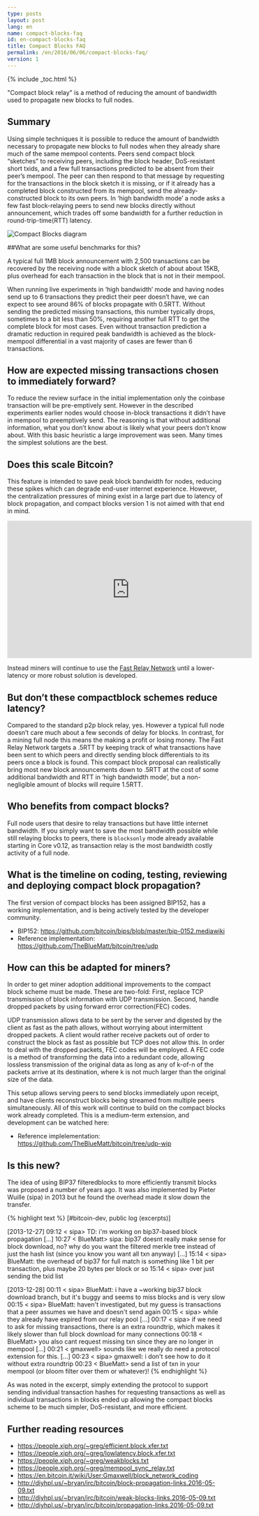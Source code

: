 ```yaml
---
type: posts
layout: post
lang: en
name: compact-blocks-faq
id: en-compact-blocks-faq
title: Compact Blocks FAQ
permalink: /en/2016/06/06/compact-blocks-faq/
version: 1
---
```

{% include _toc.html %}

"Compact block relay" is a method of reducing the amount of bandwidth used to propagate new blocks to full nodes.

## Summary

Using simple techniques it is possible to reduce the amount of bandwidth necessary to propagate new blocks to full nodes when they already share much of the same mempool contents. Peers send compact block “sketches” to receiving peers, including the block header, DoS-resistant short txids, and a few full transactions predicted to be absent from their peer’s mempool. The peer can then respond to that message by requesting for the transactions in the block sketch it is missing, or if it already has a completed block constructed from its mempool, send the already-constructed block to its own peers. In ‘high bandwidth mode’ a node asks a few fast block-relaying peers to send new blocks directly without announcement, which trades off some bandwidth for a further reduction in round-trip-time(RTT) latency.

![Compact Blocks diagram](https://raw.githubusercontent.com/bitcoin/bips/master/bip-0152/protocol-flow.png)

##What are some useful benchmarks for this?

A typical full 1MB block announcement with 2,500 transactions can be recovered by the receiving node with a block sketch of about about 15KB, plus overhead for each transaction in the block that is not in their mempool.

When running live experiments in ‘high bandwidth’ mode and having nodes send up to 6 transactions they predict their peer doesn’t have, we can expect to see around 86% of blocks propagate with 0.5RTT. Without sending the predicted missing transactions, this number typically drops, sometimes to a bit less than 50%, requiring another full RTT to get the complete block for most cases. Even without transaction prediction a dramatic reduction in required peak bandwidth is achieved as the block-mempool differential in a vast majority of cases are fewer than 6 transactions. 

## How are expected missing transactions chosen to immediately forward?

To reduce the review surface in the initial implementation only the coinbase transaction will be pre-emptively sent. However in the described experiments earlier nodes would choose in-block transactions it didn’t have in mempool to preemptively send. The reasoning is that without additional information, what you don’t know about is likely what your peers don’t know about. With this basic heuristic a large improvement was seen. Many times the simplest solutions are the best.

## Does this scale Bitcoin?

This feature is intended to save peak block bandwidth for nodes, reducing these spikes which can degrade end-user internet experience. However, the centralization pressures of mining exist in a large part due to latency of block propagation, and compact blocks version 1 is not aimed with that end in mind. 

<iframe width="560" height="315" src="https://www.youtube.com/embed/Y6kibPzbrIc" frameborder="0" allowfullscreen> </iframe>

Instead miners will continue to use the [Fast Relay Network](http://bitcoinrelaynetwork.org/) until a lower-latency or more robust solution is developed.

## But don’t these compactblock schemes reduce latency?

Compared to the standard p2p block relay, yes. However a typical full node doesn’t care much about a few seconds of delay for blocks. In contrast, for a mining full node this means the making a profit or losing money. The Fast Relay Network targets a .5RTT by keeping track of what transactions have been sent to which peers and directly sending block differentials to its peers once a block is found. This compact block proposal can realistically bring most new block announcements down to .5RTT at the cost of some additional bandwidth and RTT in ‘high bandwidth mode’, but a non-negligible amount of blocks will require 1.5RTT.

## Who benefits from compact blocks?

Full node users that desire to relay transactions but have little internet bandwidth. If you simply want to save the most bandwidth possible while still relaying blocks to peers, there is `blocksonly` mode already available starting in Core v0.12, as transaction relay is the most bandwidth costly activity of a full node.

## What is the timeline on coding, testing, reviewing and deploying compact block propagation?

The first version of compact blocks has been assigned BIP152, has a working implementation, and is being actively tested by the developer community. 

- BIP152: <https://github.com/bitcoin/bips/blob/master/bip-0152.mediawiki>
- Reference implementation: <https://github.com/TheBlueMatt/bitcoin/tree/udp>

## How can this be adapted for miners?

In order to get miner adoption additional improvements to the compact block scheme must be made. These are two-fold: First, replace TCP transmission of block information with UDP transmission. Second, handle dropped packets by using forward error correction(FEC) codes. 

UDP transmission allows data to be sent by the server and digested by the client as fast as the path allows, without worrying about intermittent dropped packets. A client would rather receive packets out of order to construct the block as fast as possible but TCP does not allow this. In order to deal with the dropped packets, FEC codes will be employed. A FEC code is a method of transforming the data into a redundant code, allowing lossless transmission of the original data as long as any of k-of-n of the packets arrive at its destination, where k is not much larger than the original size of the data.

This setup allows serving peers to send blocks immediately upon receipt, and have clients reconstruct blocks being streamed from multiple peers simultaneously. All of this work will continue to build on the compact blocks work already completed. This is a medium-term extension, and development can be watched here: 

- Reference implelementation: <https://github.com/TheBlueMatt/bitcoin/tree/udp-wip>

## Is this new?

The idea of using BIP37 filteredblocks to more efficiently transmit blocks was proposed a number of  years ago. It was also implemented by Pieter Wuille (sipa) in 2013 but he found the overhead made it slow down the transfer.

{% highlight text %}
[#bitcoin-dev, public log (excerpts)]

[2013-12-27]
09:12 < sipa> TD: i'm working on bip37-based block propagation
[...]
10:27 < BlueMatt> sipa: bip37 doesnt really make sense for block download, no? why do you want the filtered merkle tree instead of just the hash list (since you know you want all txn anyway)
[...]
15:14 < sipa> BlueMatt: the overhead of bip37 for full match is something like 1 bit per transaction, plus maybe 20 bytes per block or so
15:14 < sipa> over just sending the txid list

[2013-12-28]
00:11 < sipa> BlueMatt: i have a ~working bip37 block download branch, but it's buggy and seems to miss blocks and is very slow
00:15 < sipa> BlueMatt: haven't investigated, but my guess is transactions that a peer assumes we have and doesn't send again
00:15 < sipa> while they already have expired from our relay pool
[...]
00:17 < sipa> if we need to ask for missing transactions, there is an extra roundtrip, which makes it likely slower than full block download for many connections
00:18 < BlueMatt> you also cant request missing txn since they are no longer in mempool [...]
00:21 < gmaxwell> sounds like we really do need a protocol extension for this.
[...] 00:23 < sipa> gmaxwell: i don't see how to do it without extra roundtrip
00:23 < BlueMatt> send a list of txn in your mempool (or bloom filter over them or whatever)!
{% endhighlight %}

As was noted in the excerpt, simply extending the protocol to support sending individual transaction hashes for requesting transactions as well as individual transactions in blocks ended up allowing the compact blocks scheme to be much simpler, DoS-resistant, and more efficient.

## Further reading resources

- <https://people.xiph.org/~greg/efficient.block.xfer.txt>
- <https://people.xiph.org/~greg/lowlatency.block.xfer.txt>
- <https://people.xiph.org/~greg/weakblocks.txt>
- <https://people.xiph.org/~greg/mempool_sync_relay.txt>
- <https://en.bitcoin.it/wiki/User:Gmaxwell/block_network_coding>
- <http://diyhpl.us/~bryan/irc/bitcoin/block-propagation-links.2016-05-09.txt>
- <http://diyhpl.us/~bryan/irc/bitcoin/weak-blocks-links.2016-05-09.txt>
- <http://diyhpl.us/~bryan/irc/bitcoin/propagation-links.2016-05-09.txt>

